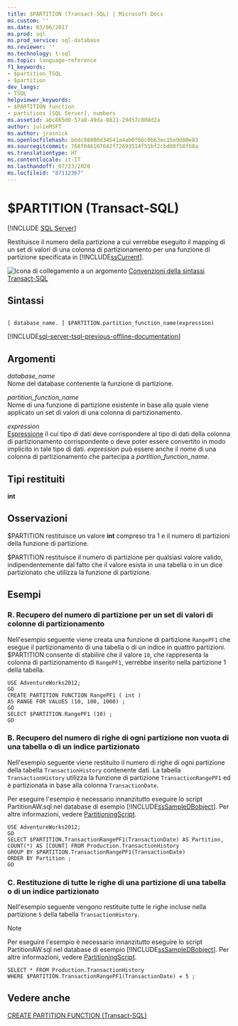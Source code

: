 ```yaml
---
title: $PARTITION (Transact-SQL) | Microsoft Docs
ms.custom: ''
ms.date: 03/06/2017
ms.prod: sql
ms.prod_service: sql-database
ms.reviewer: ''
ms.technology: t-sql
ms.topic: language-reference
f1_keywords:
- $partition_TSQL
- $partition
dev_langs:
- TSQL
helpviewer_keywords:
- $PARTITION function
- partitions [SQL Server], numbers
ms.assetid: abc865d0-57a8-49da-8821-29457c808d2a
author: julieMSFT
ms.author: jrasnick
ms.openlocfilehash: bbdc88800d34541a4ab6f66c0b63ec15e9d80e83
ms.sourcegitcommit: 768f046107642f72693514f51bf2cbd00f58f58a
ms.translationtype: HT
ms.contentlocale: it-IT
ms.lasthandoff: 07/23/2020
ms.locfileid: "87112367"
---
```

# <a name="partition-transact-sql"></a>$PARTITION (Transact-SQL)
[!INCLUDE [SQL Server](../../includes/applies-to-version/sqlserver.md)]

  Restituisce il numero della partizione a cui verrebbe eseguito il mapping di un set di valori di una colonna di partizionamento per una funzione di partizione specificata in [!INCLUDE[ssCurrent](../../includes/sscurrent-md.md)].  
  
 ![Icona di collegamento a un argomento](../../database-engine/configure-windows/media/topic-link.gif "Icona di collegamento a un argomento") [Convenzioni della sintassi Transact-SQL](../../t-sql/language-elements/transact-sql-syntax-conventions-transact-sql.md)  
  
## <a name="syntax"></a>Sintassi  
  
```  
  
[ database_name. ] $PARTITION.partition_function_name(expression)  
```  
  
[!INCLUDE[sql-server-tsql-previous-offline-documentation](../../includes/sql-server-tsql-previous-offline-documentation.md)]

## <a name="arguments"></a>Argomenti
 *database_name*  
 Nome del database contenente la funzione di partizione.  
  
 *partition_function_name*  
 Nome di una funzione di partizione esistente in base alla quale viene applicato un set di valori di una colonna di partizionamento.  
  
 *expression*  
 [Espressione](../../t-sql/language-elements/expressions-transact-sql.md) il cui tipo di dati deve corrispondere al tipo di dati della colonna di partizionamento corrispondente o deve poter essere convertito in modo implicito in tale tipo di dati. *expression* può essere anche il nome di una colonna di partizionamento che partecipa a *partition_function_name*.  
  
## <a name="return-types"></a>Tipi restituiti  
 **int**  
  
## <a name="remarks"></a>Osservazioni  
 $PARTITION restituisce un valore **int** compreso tra 1 e il numero di partizioni della funzione di partizione.  
  
 $PARTITION restituisce il numero di partizione per qualsiasi valore valido, indipendentemente dal fatto che il valore esista in una tabella o in un dice partizionato che utilizza la funzione di partizione.  
  
## <a name="examples"></a>Esempi  
  
### <a name="a-getting-the-partition-number-for-a-set-of-partitioning-column-values"></a>R. Recupero del numero di partizione per un set di valori di colonne di partizionamento  
 Nell'esempio seguente viene creata una funzione di partizione `RangePF1` che esegue il partizionamento di una tabella o di un indice in quattro partizioni. $PARTITION consente di stabilire che il valore `10`, che rappresenta la colonna di partizionamento di `RangePF1`, verrebbe inserito nella partizione 1 della tabella.  
  
```  
USE AdventureWorks2012;  
GO  
CREATE PARTITION FUNCTION RangePF1 ( int )  
AS RANGE FOR VALUES (10, 100, 1000) ;  
GO  
SELECT $PARTITION.RangePF1 (10) ;  
GO  
```  
  
### <a name="b-getting-the-number-of-rows-in-each-nonempty-partition-of-a-partitioned-table-or-index"></a>B. Recupero del numero di righe di ogni partizione non vuota di una tabella o di un indice partizionato  
 Nell'esempio seguente viene restituito il numero di righe di ogni partizione della tabella `TransactionHistory` contenente dati. La tabella `TransactionHistory` utilizza la funzione di partizione `TransactionRangePF1` ed è partizionata in base alla colonna `TransactionDate`.  
  
 Per eseguire l'esempio è necessario innanzitutto eseguire lo script PartitionAW.sql nel database di esempio [!INCLUDE[ssSampleDBobject](../../includes/sssampledbobject-md.md)]. Per altre informazioni, vedere [PartitioningScript](https://go.microsoft.com/fwlink/?LinkId=201015).  
  
```  
USE AdventureWorks2012;  
GO  
SELECT $PARTITION.TransactionRangePF1(TransactionDate) AS Partition,   
COUNT(*) AS [COUNT] FROM Production.TransactionHistory   
GROUP BY $PARTITION.TransactionRangePF1(TransactionDate)  
ORDER BY Partition ;  
GO  
```  
  
### <a name="c-returning-all-rows-from-one-partition-of-a-partitioned-table-or-index"></a>C. Restituzione di tutte le righe di una partizione di una tabella o di un indice partizionato  
 Nell'esempio seguente vengono restituite tutte le righe incluse nella partizione `5` della tabella `TransactionHistory`.  
  
> [!NOTE]  
>  Per eseguire l'esempio è necessario innanzitutto eseguire lo script PartitionAW.sql nel database di esempio [!INCLUDE[ssSampleDBobject](../../includes/sssampledbobject-md.md)]. Per altre informazioni, vedere [PartitioningScript](https://go.microsoft.com/fwlink/?LinkId=201015).  
  
```  
SELECT * FROM Production.TransactionHistory  
WHERE $PARTITION.TransactionRangePF1(TransactionDate) = 5 ;  
```  
  
## <a name="see-also"></a>Vedere anche  
 [CREATE PARTITION FUNCTION &#40;Transact-SQL&#41;](../../t-sql/statements/create-partition-function-transact-sql.md)  
  
  
